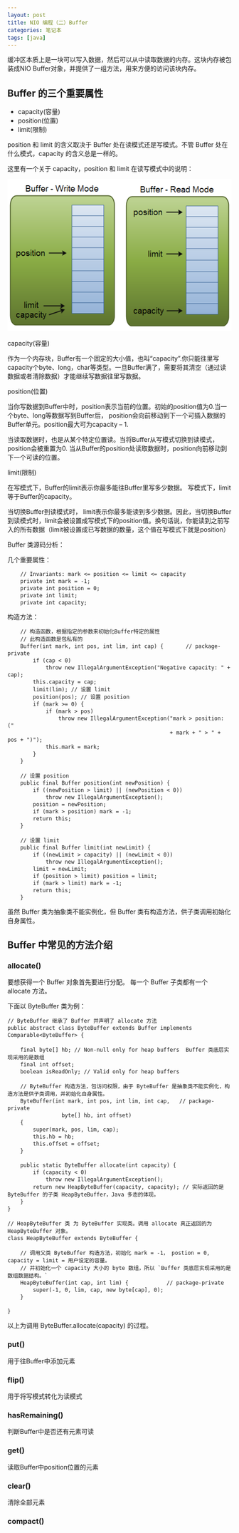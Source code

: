 ```yaml
---
layout: post
title: NIO 编程（二）Buffer
categories: 笔记本
tags: [java]
---
```


缓冲区本质上是一块可以写入数据，然后可以从中读取数据的内存。这块内存被包装成NIO Buffer对象，并提供了一组方法，用来方便的访问该块内存。

## Buffer 的三个重要属性

* capacity(容量)
* position(位置)
* limit(限制)

position 和 limit 的含义取决于 Buffer 处在读模式还是写模式。不管 Buffer 处在什么模式，capacity 的含义总是一样的。

这里有一个关于 capacity，position 和 limit 在读写模式中的说明：

![](/assets/images/post/java/buffers-modes.png)

capacity(容量)

作为一个内存块，Buffer有一个固定的大小值，也叫“capacity”.你只能往里写capacity个byte、long，char等类型。一旦Buffer满了，需要将其清空（通过读数据或者清除数据）才能继续写数据往里写数据。

position(位置)

当你写数据到Buffer中时，position表示当前的位置。初始的position值为0.当一个byte、long等数据写到Buffer后， position会向前移动到下一个可插入数据的Buffer单元。position最大可为capacity – 1.

当读取数据时，也是从某个特定位置读。当将Buffer从写模式切换到读模式，position会被重置为0. 当从Buffer的position处读取数据时，position向前移动到下一个可读的位置。

limit(限制)

在写模式下，Buffer的limit表示你最多能往Buffer里写多少数据。 写模式下，limit等于Buffer的capacity。

当切换Buffer到读模式时， limit表示你最多能读到多少数据。因此，当切换Buffer到读模式时，limit会被设置成写模式下的position值。换句话说，你能读到之前写入的所有数据（limit被设置成已写数据的数量，这个值在写模式下就是position）

Buffer 类源码分析：

几个重要属性：

```
    // Invariants: mark <= position <= limit <= capacity
    private int mark = -1;
    private int position = 0;
    private int limit;
    private int capacity;

```

构造方法：

```
    // 构造函数，根据指定的参数来初始化Buffer特定的属性
    // 此构造函数是包私有的
    Buffer(int mark, int pos, int lim, int cap) {       // package-private
        if (cap < 0)
            throw new IllegalArgumentException("Negative capacity: " + cap);
        this.capacity = cap;
        limit(lim); // 设置 limit
        position(pos); // 设置 position
        if (mark >= 0) {
            if (mark > pos)
                throw new IllegalArgumentException("mark > position: ("
                                                   + mark + " > " + pos + ")");
            this.mark = mark;
        }
    }

    // 设置 position
    public final Buffer position(int newPosition) {
        if ((newPosition > limit) || (newPosition < 0))
            throw new IllegalArgumentException();
        position = newPosition;
        if (mark > position) mark = -1;
        return this;
    }

    // 设置 limit
    public final Buffer limit(int newLimit) {
        if ((newLimit > capacity) || (newLimit < 0))
            throw new IllegalArgumentException();
        limit = newLimit;
        if (position > limit) position = limit;
        if (mark > limit) mark = -1;
        return this;
    }

```
虽然 Buffer 类为抽象类不能实例化，但 Buffer 类有构造方法，供子类调用初始化自身属性。

## Buffer 中常见的方法介绍

### allocate()

要想获得一个 Buffer 对象首先要进行分配。 每一个 Buffer 子类都有一个 allocate 方法。

下面以 ByteBuffer 类为例：

```
// ByteBuffer 继承了 Buffer 并声明了 allocate 方法
public abstract class ByteBuffer extends Buffer implements Comparable<ByteBuffer> {
    
    final byte[] hb; // Non-null only for heap buffers  Buffer 类底层实现采用的是数组
    final int offset;
    boolean isReadOnly; // Valid only for heap buffers

    // ByteBuffer 构造方法，包访问权限，由于 ByteBuffer 是抽象类不能实例化，构造方法是供子类调用，并初始化自身属性。
    ByteBuffer(int mark, int pos, int lim, int cap,   // package-private
                 byte[] hb, int offset)
    {
        super(mark, pos, lim, cap);
        this.hb = hb;
        this.offset = offset;
    }

    public static ByteBuffer allocate(int capacity) {
        if (capacity < 0)
            throw new IllegalArgumentException();
        return new HeapByteBuffer(capacity, capacity); // 实际返回的是 ByteBuffer 的子类 HeapByteBuffer，Java 多态的体现。
    }
}

// HeapByteBuffer 类 为 ByteBuffer 实现类。调用 allocate 真正返回的为 HeapByteBuffer 对象。
class HeapByteBuffer extends ByteBuffer {
    
    // 调用父类 ByteBuffer 构造方法，初始化 mark = -1， postion = 0, capacity = limit = 用户设定的容量。
    // 并初始化一个 capacity 大小的 byte 数组，所以 `Buffer 类底层实现采用的是数组数据结构。`
    HeapByteBuffer(int cap, int lim) {            // package-private
        super(-1, 0, lim, cap, new byte[cap], 0);
    }

}

```
以上为调用 ByteBuffer.allocate(capacity) 的过程。

### put()

用于往Buffer中添加元素

### flip()

用于将写模式转化为读模式

### hasRemaining()

判断Buffer中是否还有元素可读

### get()

读取Buffer中position位置的元素

### clear()

清除全部元素

### compact()
